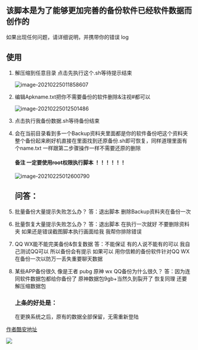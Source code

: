 ## 该脚本是为了能够更加完善的备份软件已经软件数据而创作的

如果出现任何问题，请详细说明，并携带你的错误 log

## 使用



1. 解压缩到任意目录 点击先执行这个.sh等待提示结束

   ![image-20210225011858607](C:\Users\chen\AppData\Roaming\Typora\typora-user-images\image-20210225011858607.png)

2. 编辑Apkname.txt把你不需要备份的软件删除&注视#都可以

   ![image-20210225012501486](C:\Users\chen\AppData\Roaming\Typora\typora-user-images\image-20210225012501486.png)

3. 点击执行我备份数据.sh等待备份结束

4. 会在当前目录看到多一个Backup资料夹里面都是你的软件备份吧这个资料夹整个备份起来刷好机直接在里面找到还原备份.sh即可恢复，同样道理里面有个name.txt 一样跟第二步骤操作一样不需要还原的删除

   #### 备注 一定要使用root权限执行脚本 ！！！！！！

   ![image-20210225012600790](C:\Users\chen\AppData\Roaming\Typora\typora-user-images\image-20210225012600790.png)

   ## 问答：

5. 批量备份大量提示失败怎么办？
   答：退出脚本 删除Backup资料夹在备份一次

6. 批量恢复大量提示失败怎么办？
   答：退出脚本 在执行一次就好 不要删除资料夹
   如果还是错误截图脚本执行画面给我 我帮你排除错误

7. QQ WX能不能完美备份&恢复数据
   答：不能保证 有的人说不能有的可以 我自己测试QQ可以 所以备份会有提示 如果可以 用你信赖的备份软件针对QQ WX在备份一次以防万一丢失重要聊天数据

8. 某些APP备份很久 像是王者 pubg 原神 wx QQ备份为什么很久？
   答：因为连同软件数据包都给你备份了 原神数据包9gb+当然久到裂开了 恢复同理 还要解压缩数据包

   ### 上条的好处是：

   在更换系统之后，原有的数据全部保留，无需重新登陆

   

[作者酷安地址](http://www.coolapk.com/u/2277637)

![](https://avatars.githubusercontent.com/u/62833322?s=460&u=e349b67f15611011b1fee60102930f5df66e6d6e&v=4)
